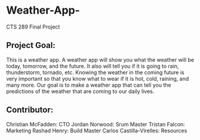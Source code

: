 # Weather-App-
CTS 289 Final Project

## Project Goal:
This is a weather app. A weather app will show you what the weather will be today, tomorrow, and the future. It also will tell you if it is going to rain, thunderstorm, tornado, etc. Knowing the weather in the coming future is very important so that you know what to wear if it is hot, cold, raining, and many more.
Our goal is to make a weather app that can tell you the predictions of the weather that are coming to our daily lives.


## Contributor:
Christian McFadden: CTO
Jordan Norwood: Srum Master
Tristan Falcon: Marketing
Rashad Henry: Build Master
Carlos Castilla-Virelles: Resources
